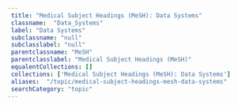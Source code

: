 ```yaml
--- 
 title: "Medical Subject Headings (MeSH): Data Systems" 
 classname:  "Data_Systems" 
 label: "Data Systems" 
 subclassname: "null" 
 subclasslabel: "null" 
 parentclassname: "MeSH" 
 parentclasslabel: "Medical Subject Headings (MeSH)" 
 equalentCollections: [] 
 collections: ['Medical Subject Headings (MeSH): Data Systems']
 aliases:  "/topic/medical-subject-headings-mesh-data-systems"  
 searchCategory: "topic" 
---
```

